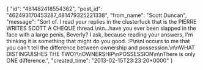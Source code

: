  {
   "id": "481482418554362",
   "post_id": "462493170453287_481479325221338",
   "from_name": "Scott Duncan",
   "message": "Sort of. I read your replies in the clusterfuck that is the PIERRE WRITES SCOTT A CHEQUE thread.\n\n...have you ever been slapped in the face with a large penis, Beverly? I ask, because reading your answers, I'm thinking it is something that might do you good. :P\n\nI occurs to me that you can't tell the difference between ownership and possession.\n\nWHAT DISTINGUISHES THE TWO?\nOWNERSHIP\nPOSSESSION\n\nThere is only ONE difference.",
   "created_time": "2013-02-15T23:23:20+0000"
 }
